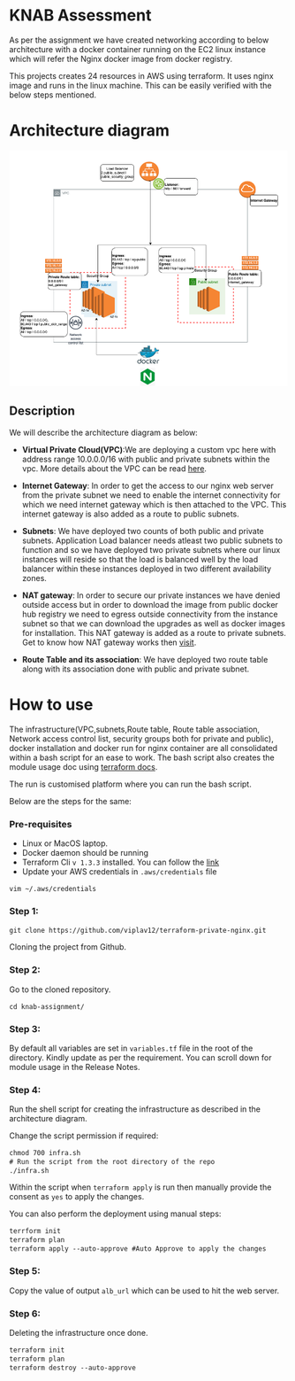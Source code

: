 # KNAB Assessment
As per the assignment we have created networking according to below architecture with a docker container running on the EC2 linux instance which will refer the Nginx docker image from docker registry.

This projects creates 24 resources in AWS using terraform. It uses nginx image and runs 
in the linux machine.
This can be easily verified with the below steps mentioned.

# Architecture diagram 

![img.png](img.png)

## Description
We will describe the architecture diagram as below:

- **Virtual Private Cloud(VPC)**:We are deploying a custom vpc here with address range 10.0.0.0/16 with public and private subnets within the vpc.
    More details about the VPC can be read [here](https://docs.aws.amazon.com/vpc/latest/userguide/what-is-amazon-vpc.html).

- **Internet Gateway**: In order to get the access to our nginx web server from the private subnet we need to enable the internet connectivity for which we need internet gateway which is then attached to the VPC.
    This internet gateway is also added as a route to public subnets.

- **Subnets**: We have deployed two counts of both public and private subnets. Application Load balancer needs atleast two public subnets to function and so
    we have deployed two private subnets where our linux instances will reside so that the load is balanced well by the load balancer within these instances deployed in two different availability zones.

- **NAT gateway**: In order to secure our private instances we have denied outside access but in order to download 
    the image from public docker hub registry we need to egress outside connectivity from the instance
    subnet so that we can download the upgrades as well as docker images for installation. This NAT gateway is added
    as a route to private subnets. Get to know how NAT gateway works then [visit](https://docs.aws.amazon.com/vpc/latest/userguide/vpc-nat-gateway.html).

- **Route Table and its association**: We have deployed two route table along with its association done with public and private subnet.

# How to use

The infrastructure(VPC,subnets,Route table, Route table association, Network access control list, security groups both for private and public), docker installation and docker run for nginx container
are all consolidated within a bash script for an ease to work. The bash script also creates the module usage doc 
using [terraform docs](https://github.com/terraform-docs/terraform-docs).

The run is customised platform where you can run the bash script.

Below are the steps for the same:

### Pre-requisites
- Linux or MacOS laptop.
- Docker daemon should be running 
- Terraform Cli `v 1.3.3` installed. You can follow the [link](https://learn.hashicorp.com/tutorials/terraform/install-cli)
- Update your AWS credentials in `.aws/credentials` file
```
vim ~/.aws/credentials
``` 

### Step 1: 
```
git clone https://github.com/viplav12/terraform-private-nginx.git
```
Cloning the project from Github.

### Step 2:
Go to the cloned repository.
```
cd knab-assignment/
```

### Step 3:
By default all variables are set in `variables.tf` file in the root of the directory. Kindly update as per the requirement.
You can scroll down for module usage in the Release Notes.

### Step 4:
Run the shell script for creating the infrastructure as described in the architecture diagram.

Change the script permission if required:
```
chmod 700 infra.sh
# Run the script from the root directory of the repo
./infra.sh
```

Within the script when `terraform apply` is run then manually provide the consent as `yes` to apply the changes.

You can also perform the deployment using manual steps:
```
terrform init
terraform plan
terraform apply --auto-approve #Auto Approve to apply the changes
```
### Step 5: 
Copy the value of output `alb_url` which can be used to hit the web server.

### Step 6:
Deleting the infrastructure once done.
```
terraform init
terraform plan
terraform destroy --auto-approve
```


